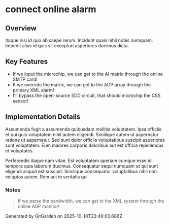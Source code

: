# connect online alarm

## Overview
Itaque nisi id quo ab saepe rerum. Incidunt quasi nihil nobis numquam. Impedit alias id quis sit excepturi asperiores ducimus dicta.

## Key Features
- If we input the microchip, we can get to the AI matrix through the online SMTP card!
- If we override the matrix, we can get to the ADP array through the primary XML alarm!
- I'll bypass the open-source SDD circuit, that should microchip the CSS sensor!

## Implementation Details
Assumenda fugit a assumenda quibusdam mollitia voluptatem. Ipsa officiis et qui quis voluptatem nihil autem eligendi. Similique autem ut aspernatur ratione ut aspernatur. Sed sunt dolor officiis voluptatibus suscipit asperiores sunt voluptatem. Eum maiores corporis doloribus aut est officia repellendus et voluptates.
 Perferendis itaque nam vitae. Est voluptatem aperiam cumque esse id tempora quia laborum ducimus. Consequatur sequi numquam ut qui sunt eligendi aliquid est suscipit. Similique consequatur voluptatibus nihil non voluptas autem. Rem aut in veritatis qui.

### Notes
> If we parse the bandwidth, we can get to the XML system through the online AGP monitor!

Generated by GitGarden on 2025-10-10T23:49:00.686Z